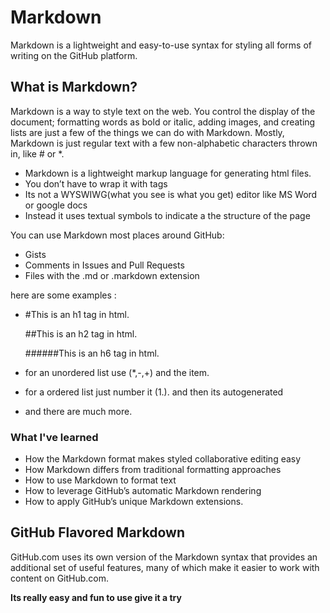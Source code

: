 # Markdown
Markdown is a lightweight and easy-to-use syntax for styling all forms of writing on the GitHub platform.
## What is Markdown?
Markdown is a way to style text on the web. 
You control the display of the document; formatting words as bold or italic, adding images, and creating lists are just a few of the things we can do with Markdown.
Mostly, Markdown is just regular text with a few non-alphabetic characters thrown in, like # or *.
- Markdown is a lightweight markup language for generating html files.
- You don’t have to wrap it with tags
- Its not a WYSWIWG(what you see is what you get) editor like MS Word or google docs
- Instead it uses textual symbols to indicate a the structure of the page

You can use Markdown most places around GitHub:

* Gists
* Comments in Issues and Pull Requests
* Files with the .md or .markdown extension

here are some examples :  
- #This is an h1 tag in html. 

  ##This is an h2 tag in html. 

  ######This is an h6 tag in html.

- for an unordered list use (*,-,+) and the item.  
- for a ordered list just number it (1.).
  and then its autogenerated
- and there are much more. 

### What I've learned 

- How the Markdown format makes styled collaborative editing easy
- How Markdown differs from traditional formatting approaches
- How to use Markdown to format text
- How to leverage GitHub’s automatic Markdown rendering
- How to apply GitHub’s unique Markdown extensions. 

## GitHub Flavored Markdown
GitHub.com uses its own version of the Markdown syntax that provides an additional set of useful features, many of which make it easier to work with content on GitHub.com.

**Its really easy and fun to use give it a try**
